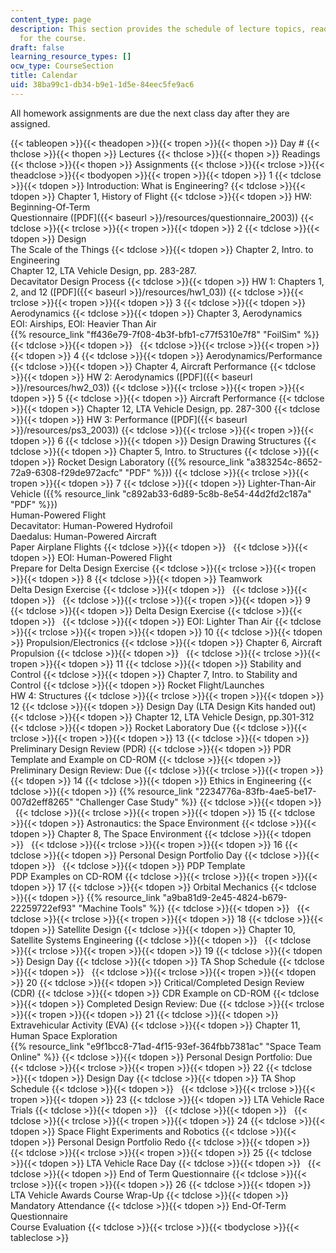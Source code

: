 ```yaml
---
content_type: page
description: This section provides the schedule of lecture topics, readings, and assignments
  for the course.
draft: false
learning_resource_types: []
ocw_type: CourseSection
title: Calendar
uid: 38ba99c1-db34-b9e1-1d5e-84eec5fe9ac6
---
```

All homework assignments are due the next class day after they are assigned.

{{< tableopen >}}{{< theadopen >}}{{< tropen >}}{{< thopen >}}
Day #
{{< thclose >}}{{< thopen >}}
Lectures
{{< thclose >}}{{< thopen >}}
Readings
{{< thclose >}}{{< thopen >}}
Assignments
{{< thclose >}}{{< trclose >}}{{< theadclose >}}{{< tbodyopen >}}{{< tropen >}}{{< tdopen >}}
1
{{< tdclose >}}{{< tdopen >}}
Introduction: What is Engineering?
{{< tdclose >}}{{< tdopen >}}
Chapter 1, History of Flight
{{< tdclose >}}{{< tdopen >}}
HW: Beginning-Of-Term    
Questionnaire (\[PDF\]({{< baseurl >}}/resources/questionnaire\_2003))
{{< tdclose >}}{{< trclose >}}{{< tropen >}}{{< tdopen >}}
2
{{< tdclose >}}{{< tdopen >}}
Design    
The Scale of the Things
{{< tdclose >}}{{< tdopen >}}
Chapter 2, Intro. to Engineering    
Chapter 12, LTA Vehicle Design, pp. 283-287.    
Decavitator Design Process
{{< tdclose >}}{{< tdopen >}}
HW 1: Chapters 1, 2, and 12 (\[PDF\]({{< baseurl >}}/resources/hw1\_03))
{{< tdclose >}}{{< trclose >}}{{< tropen >}}{{< tdopen >}}
3
{{< tdclose >}}{{< tdopen >}}
Aerodynamics
{{< tdclose >}}{{< tdopen >}}
Chapter 3, Aerodynamics    
EOI: Airships, EOI: Heavier Than Air    
{{% resource_link "ff436e79-7f08-4b3f-bfb1-c77f5310e7f8" "FoilSim" %}}
{{< tdclose >}}{{< tdopen >}}
 
{{< tdclose >}}{{< trclose >}}{{< tropen >}}{{< tdopen >}}
4
{{< tdclose >}}{{< tdopen >}}
Aerodynamics/Performance
{{< tdclose >}}{{< tdopen >}}
Chapter 4, Aircraft Performance
{{< tdclose >}}{{< tdopen >}}
HW 2: Aerodynamics (\[PDF\]({{< baseurl >}}/resources/hw2\_03))
{{< tdclose >}}{{< trclose >}}{{< tropen >}}{{< tdopen >}}
5
{{< tdclose >}}{{< tdopen >}}
Aircraft Performance
{{< tdclose >}}{{< tdopen >}}
Chapter 12, LTA Vehicle Design, pp. 287-300
{{< tdclose >}}{{< tdopen >}}
HW 3: Performance (\[PDF\]({{< baseurl >}}/resources/ps3\_2003))
{{< tdclose >}}{{< trclose >}}{{< tropen >}}{{< tdopen >}}
6
{{< tdclose >}}{{< tdopen >}}
Design Drawing Structures
{{< tdclose >}}{{< tdopen >}}
Chapter 5, Intro. to Structures
{{< tdclose >}}{{< tdopen >}}
Rocket Design Laboratory ({{% resource_link "a383254c-8652-72a9-6308-f29de972acfc" "PDF" %}})
{{< tdclose >}}{{< trclose >}}{{< tropen >}}{{< tdopen >}}
7
{{< tdclose >}}{{< tdopen >}}
Lighter-Than-Air Vehicle ({{% resource_link "c892ab33-6d89-5c8b-8e54-44d2fd2c187a" "PDF" %}})    
Human-Powered Flight    
Decavitator: Human-Powered Hydrofoil    
Daedalus: Human-Powered Aircraft    
Paper Airplane Flights
{{< tdclose >}}{{< tdopen >}}
 
{{< tdclose >}}{{< tdopen >}}
EOI: Human-Powered Flight    
Prepare for Delta Design Exercise
{{< tdclose >}}{{< trclose >}}{{< tropen >}}{{< tdopen >}}
8
{{< tdclose >}}{{< tdopen >}}
Teamwork    
Delta Design Exercise
{{< tdclose >}}{{< tdopen >}}
 
{{< tdclose >}}{{< tdopen >}}
 
{{< tdclose >}}{{< trclose >}}{{< tropen >}}{{< tdopen >}}
9
{{< tdclose >}}{{< tdopen >}}
Delta Design Exercise
{{< tdclose >}}{{< tdopen >}}
 
{{< tdclose >}}{{< tdopen >}}
EOI: Lighter Than Air
{{< tdclose >}}{{< trclose >}}{{< tropen >}}{{< tdopen >}}
10
{{< tdclose >}}{{< tdopen >}}
Propulsion/Electronics
{{< tdclose >}}{{< tdopen >}}
Chapter 6, Aircraft Propulsion
{{< tdclose >}}{{< tdopen >}}
 
{{< tdclose >}}{{< trclose >}}{{< tropen >}}{{< tdopen >}}
11
{{< tdclose >}}{{< tdopen >}}
Stability and Control
{{< tdclose >}}{{< tdopen >}}
Chapter 7, Intro. to Stability and Control
{{< tdclose >}}{{< tdopen >}}
Rocket Flight/Launches    
HW 4: Structures
{{< tdclose >}}{{< trclose >}}{{< tropen >}}{{< tdopen >}}
12
{{< tdclose >}}{{< tdopen >}}
Design Day (LTA Design Kits handed out)
{{< tdclose >}}{{< tdopen >}}
Chapter 12, LTA Vehicle Design, pp.301-312
{{< tdclose >}}{{< tdopen >}}
Rocket Laboratory Due
{{< tdclose >}}{{< trclose >}}{{< tropen >}}{{< tdopen >}}
13
{{< tdclose >}}{{< tdopen >}}
Preliminary Design Review (PDR)
{{< tdclose >}}{{< tdopen >}}
PDR Template and Example on CD-ROM
{{< tdclose >}}{{< tdopen >}}
Preliminary Design Review: Due
{{< tdclose >}}{{< trclose >}}{{< tropen >}}{{< tdopen >}}
14
{{< tdclose >}}{{< tdopen >}}
Ethics in Engineering
{{< tdclose >}}{{< tdopen >}}
{{% resource_link "2234776a-83fb-4ae5-be17-007d2eff8265" "Challenger Case Study" %}}
{{< tdclose >}}{{< tdopen >}}
 
{{< tdclose >}}{{< trclose >}}{{< tropen >}}{{< tdopen >}}
15
{{< tdclose >}}{{< tdopen >}}
Astronautics: the Space Environment
{{< tdclose >}}{{< tdopen >}}
Chapter 8, The Space Environment
{{< tdclose >}}{{< tdopen >}}
 
{{< tdclose >}}{{< trclose >}}{{< tropen >}}{{< tdopen >}}
16
{{< tdclose >}}{{< tdopen >}}
Personal Design Portfolio Day
{{< tdclose >}}{{< tdopen >}}
 
{{< tdclose >}}{{< tdopen >}}
PDP Template    
PDP Examples on CD-ROM
{{< tdclose >}}{{< trclose >}}{{< tropen >}}{{< tdopen >}}
17
{{< tdclose >}}{{< tdopen >}}
Orbital Mechanics
{{< tdclose >}}{{< tdopen >}}
{{% resource_link "a9ba81d9-2e45-4824-b679-22259722ef93" "Machine Tools" %}}
{{< tdclose >}}{{< tdopen >}}
 
{{< tdclose >}}{{< trclose >}}{{< tropen >}}{{< tdopen >}}
18
{{< tdclose >}}{{< tdopen >}}
Satellite Design
{{< tdclose >}}{{< tdopen >}}
Chapter 10, Satellite Systems Engineering
{{< tdclose >}}{{< tdopen >}}
 
{{< tdclose >}}{{< trclose >}}{{< tropen >}}{{< tdopen >}}
19
{{< tdclose >}}{{< tdopen >}}
Design Day
{{< tdclose >}}{{< tdopen >}}
TA Shop Schedule
{{< tdclose >}}{{< tdopen >}}
 
{{< tdclose >}}{{< trclose >}}{{< tropen >}}{{< tdopen >}}
20
{{< tdclose >}}{{< tdopen >}}
Critical/Completed Design Review (CDR)
{{< tdclose >}}{{< tdopen >}}
CDR Example on CD-ROM
{{< tdclose >}}{{< tdopen >}}
Completed Design Review: Due
{{< tdclose >}}{{< trclose >}}{{< tropen >}}{{< tdopen >}}
21
{{< tdclose >}}{{< tdopen >}}
Extravehicular Activity (EVA)
{{< tdclose >}}{{< tdopen >}}
Chapter 11, Human Space Exploration    
{{% resource_link "e9f1bcc8-71ad-4f15-93ef-364fbb7381ac" "Space Team Online" %}}
{{< tdclose >}}{{< tdopen >}}
Personal Design Portfolio: Due
{{< tdclose >}}{{< trclose >}}{{< tropen >}}{{< tdopen >}}
22
{{< tdclose >}}{{< tdopen >}}
Design Day
{{< tdclose >}}{{< tdopen >}}
TA Shop Schedule
{{< tdclose >}}{{< tdopen >}}
 
{{< tdclose >}}{{< trclose >}}{{< tropen >}}{{< tdopen >}}
23
{{< tdclose >}}{{< tdopen >}}
LTA Vehicle Race Trials
{{< tdclose >}}{{< tdopen >}}
 
{{< tdclose >}}{{< tdopen >}}
 
{{< tdclose >}}{{< trclose >}}{{< tropen >}}{{< tdopen >}}
24
{{< tdclose >}}{{< tdopen >}}
Space Flight Experiments and Robotics
{{< tdclose >}}{{< tdopen >}}
Personal Design Portfolio Redo
{{< tdclose >}}{{< tdopen >}}
 
{{< tdclose >}}{{< trclose >}}{{< tropen >}}{{< tdopen >}}
25
{{< tdclose >}}{{< tdopen >}}
LTA Vehicle Race Day
{{< tdclose >}}{{< tdopen >}}
 
{{< tdclose >}}{{< tdopen >}}
End of Term Questionnaire
{{< tdclose >}}{{< trclose >}}{{< tropen >}}{{< tdopen >}}
26
{{< tdclose >}}{{< tdopen >}}
LTA Vehicle Awards Course Wrap-Up
{{< tdclose >}}{{< tdopen >}}
Mandatory Attendance
{{< tdclose >}}{{< tdopen >}}
End-Of-Term Questionnaire    
Course Evaluation
{{< tdclose >}}{{< trclose >}}{{< tbodyclose >}}{{< tableclose >}}